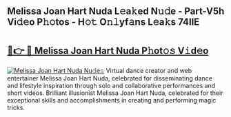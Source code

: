 ## Melissa Joan Hart Nuda L𝚎a𝚔ed N𝚞𝚍e - Part-V5h Vi𝚍𝚎o P𝚑𝚘tos - H𝚘𝚝 O𝚗𝚕yf𝚊ns L𝚎a𝚔s 74IlE

# <h2><a href="http://kf4bffe.oniu.top/?m=Melissa+Joan+Hart+Nuda">🔗👉 🔴 Melissa Joan Hart Nuda P𝚑ot𝚘𝚜 V𝚒d𝚎o</a></h2>

[![Melissa Joan Hart Nuda Nu𝚍e𝚜](https://i.imgur.com/0qMVB7G.gif)](http://kf4bffe.oniu.top/?m=Melissa+Joan+Hart+Nuda)
Virtual dance creator and web entertainer Melissa Joan Hart Nuda, celebrated for disseminating dance and lifestyle inspiration through solo and collaborative performances and short videos. Brilliant illusionist Melissa Joan Hart Nuda, celebrated for their exceptional skills and accomplishments in creating and performing magic tricks.  
